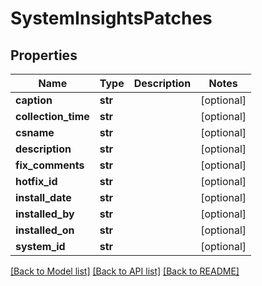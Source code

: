 # SystemInsightsPatches

## Properties
Name | Type | Description | Notes
------------ | ------------- | ------------- | -------------
**caption** | **str** |  | [optional] 
**collection_time** | **str** |  | [optional] 
**csname** | **str** |  | [optional] 
**description** | **str** |  | [optional] 
**fix_comments** | **str** |  | [optional] 
**hotfix_id** | **str** |  | [optional] 
**install_date** | **str** |  | [optional] 
**installed_by** | **str** |  | [optional] 
**installed_on** | **str** |  | [optional] 
**system_id** | **str** |  | [optional] 

[[Back to Model list]](../README.md#documentation-for-models) [[Back to API list]](../README.md#documentation-for-api-endpoints) [[Back to README]](../README.md)


